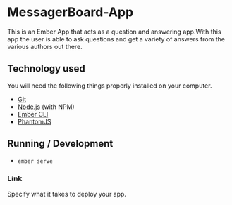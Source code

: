 # MessagerBoard-App

This is an Ember App that acts as a question and answering app.With this app the user is able to ask questions and get a variety of answers from the various authors out there.

## Technology used

You will need the following things properly installed on your computer.

* [Git](https://git-scm.com/)
* [Node.js](https://nodejs.org/) (with NPM)
* [Ember CLI](https://ember-cli.com/)
* [PhantomJS](http://phantomjs.org/)

## Running / Development

* `ember serve`

### Link

Specify what it takes to deploy your app.
